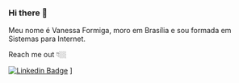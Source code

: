 ### Hi there 👋

Meu nome é Vanessa Formiga, moro em Brasília e sou formada em Sistemas para Internet. 

Reach me out 👇🏼

[![Linkedin Badge](https://img.shields.io/badge/-LinkedIn-blue?style=flat-square&logo=Linkedin&logoColor=white&link=https://www.linkedin.com/in/vanessaformiga/)](https://www.linkedin.com/in/vanessaformiga/) ]
